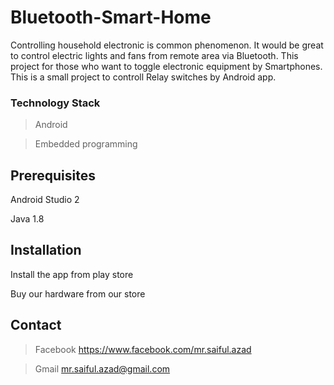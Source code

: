 # Bluetooth-Smart-Home
Controlling household electronic is common phenomenon. It would be great to control electric lights and fans from remote area via Bluetooth. This project for those who want to toggle electronic equipment by Smartphones.
This is a small project to controll Relay switches by Android app. 

### Technology Stack
> Android 

> Embedded programming 

## Prerequisites

Android Studio 2

Java 1.8


## Installation
Install the app from play store 

Buy our hardware from our store 

## Contact
> Facebook https://www.facebook.com/mr.saiful.azad

> Gmail mr.saiful.azad@gmail.com
